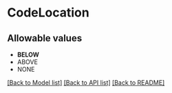 # CodeLocation


## Allowable values

* **BELOW**
* ABOVE
* NONE

[[Back to Model list]](../../README.md#documentation-for-models) [[Back to API list]](../../README.md#documentation-for-api-endpoints) [[Back to README]](../../README.md)


